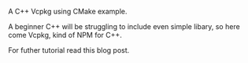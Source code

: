 A C++ Vcpkg using CMake example.

A beginner C++ will be struggling to include even simple libary, so here come Vcpkg, kind of NPM for C++.

For futher tutorial read this blog post.
